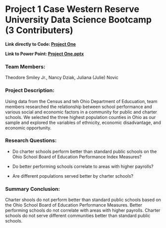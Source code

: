 # **Project 1 Case Western Reserve University Data Science Bootcamp (3 Contributers)**

**Link directly to Code: [Project One](TeamScholasticCrush.ipynb)**

**Link to Power Point: [Project One.pptx](TeamScholasticCrush.pptx)**


### **Team Members:** 
Theodore Smiley Jr., Nancy Dziak, Juliana (Julie) Novic

### **Project Description:**  
Using data from the Census and teh Ohio Department of Educuation, team members  researched the relationship between school performance and various social and economic factors in a community for public and charter schools.  We selected the three highest population counties in Ohio as our sample and explored the variables of ethnicity, economic disadvantage, and economic opportunity.  

### **Research Questions:**
* Do charter schools perform better than standard public schools on the Ohio School Board of Education Performance Index Measures?

* Do better performing schools correlate to areas with higher payrolls?

* Are different populations served better by charter schools?

### **Summary Conclusion:** 
Charter shools do not perform better than standard public schools based on the Ohio School Board of Education Performance Measures. Better performing schools do not correlate with areas with higher payrolls.  Charter schools do not serve different communities better than standard public schools.  

